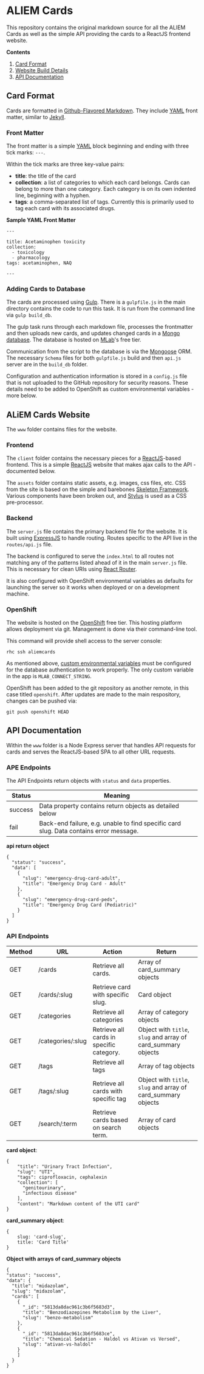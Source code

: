 # ALIEM Cards

This repository contains the original markdown source for all the ALIEM Cards as well as the simple API providing the cards to a ReactJS frontend website.

**Contents**

1. [Card Format](#card-format)
2. [Website Build Details](#aliem-cards-website)
3. [API Documentation](#api-documentation)

## Card Format

Cards are formatted in [Github-Flavored Markdown](https://guides.github.com/features/mastering-markdown/). They include [YAML](http://www.yaml.org) front matter, similar to [Jekyll](https://jekyllrb.com/docs/frontmatter/).

### Front Matter

The front matter is a simple [YAML](http://www.yaml.org) block beginning and ending with three tick marks: `---`.

Within the tick marks are three key-value pairs:

- **title**: the title of the card
- **collection**: a list of categories to which each card belongs. Cards can belong to more than one category. Each category is on its own indented line, beginning with a hyphen.
- **tags**: a comma-separated list of tags. Currently this is primarily used to tag each card with its associated drugs.

**Sample YAML Front Matter**

```
---

title: Acetaminophen toxicity
collection:
  - toxicology
  - pharmacology
tags: acetaminophen, NAQ

---
```

### Adding Cards to Database

The cards are processed using [Gulp](http://gulpjs.com). There is a `gulpfile.js` in the main directory contains the code to run this task. It is run from the command line via `gulp build_db`.

The gulp task runs through each markdown file, processes the frontmatter and then uploads new cards, and updates changed cards in a [Mongo database](https://www.mongodb.com). The database is hosted on [MLab](https://mlab.com)'s free tier.

Communication from the script to the database is via the [Mongoose](http://mongoosejs.com) ORM. The necessary `Schema` files for both `gulpfile.js` build and then `api.js` server are in the `build_db` folder.

Configuration and authentication information is stored in a `config.js` file that is not uploaded to the GitHub repository for security reasons. These details need to be added to OpenShift as custom environmental variables - more below.


## ALiEM Cards Website

The `www` folder contains files for the website.

### Frontend

The `client` folder contains the necessary pieces for a [ReactJS](https://facebook.github.io/react/)-based frontend. This is a simple [ReactJS](https://facebook.github.io/react/) website that makes ajax calls to the API - documented below.

The `assets` folder contains static assets, e.g. images, css files, etc. CSS from the site is based on the simple and barebones [Skeleton Framework](https://skeleton-framework.github.io). Various components have been broken out, and [Stylus](http://stylus-lang.com) is used as a CSS pre-processor.

### Backend

The `server.js` file contains the primary backend file for the website. It is built using [ExpressJS](https://expressjs.com) to handle routing. Routes specific to the API live in the `routes/api.js` file.

The backend is configured to serve the `index.html` to all routes not matching any of the patterns listed ahead of it in the main `server.js` file. This is necessary for clean URIs using [React Router](https://github.com/reactjs/react-router-tutorial).

It is also configured with OpenShift environmental variables as defaults for launching the server so it works when deployed or on a development machine.

### OpenShift

The website is hosted on the [OpenShift](https://www.openshift.com) free tier. This hosting platform allows deployment via git. Management is done via their command-line tool.

This command will provide shell access to the server console:

```
rhc ssh aliemcards
```

As mentioned above, [custom environmental variables](https://developers.openshift.com/managing-your-applications/environment-variables.html#custom-variables) must be configured for the database authentication to work properly. The only custom variable in the app is ```MLAB_CONNECT_STRING```.

OpenShift has been added to the git repository as another remote, in this case titled ```openshift```. After updates are made to the main respository, changes can be pushed via:

```
git push openshift HEAD
```

## API Documentation

Within the `www` folder is a Node Express server that handles API requests for cards and serves the ReactJS-based SPA to all other URL requests.

### APE Endpoints

The API Endpoints return objects with `status` and `data` properties.

Status  | Meaning
--------|------------
success | Data property contains return objects as detailed below
fail    | Back-end failure, e.g. unable to find specific card slug. Data contains error message.

**api return object**

```
{
  "status": "success",
  "data": [
    {
      "slug": "emergency-drug-card-adult",
      "title": "Emergency Drug Card - Adult"
    },
    {
      "slug": "emergency-drug-card-peds",
      "title": "Emergency Drug Card (Pediatric)"
    }
  ]
}
```

### API Endpoints

Method  | URL               | Action                                    | Return
--------|-------------------|-------------------------------------------|-------
GET     | /cards            | Retrieve all cards.                       | Array of card_summary objects
GET     | /cards/:slug      | Retrieve card with specific slug.         | Card object
GET     | /categories       | Retrieve all categories                   | Array of category objects
GET     | /categories/:slug | Retrieve all cards in specific category.  | Object with `title`, `slug` and array of card_summary objects
GET     | /tags             | Retrieve all tags                         | Array of tag objects
GET     | /tags/:slug       | Retrieve all cards with specific tag      | Object with `title`, `slug` and array of card_summary objects
GET     | /search/:term     | Retrieve cards based on search term.      | Array of card objects

**card object**:
```
{
    "title": "Urinary Tract Infection",
    "slug": "UTI",
    "tags": ciprofloxacin, cephalexin
    "collection": [
      "genitourinary",
      "infectious disease"
    ],
    "content": "Markdown content of the UTI card"
}
```

**card_summary object**:
```
{
    slug: 'card-slug',
    title: 'Card Title'
}
```

**Object with arrays of card_summary objects**
```
{
"status": "success",
"data": {
  "title": "midazolam",
  "slug": "midazolam",
  "cards": [
    {
      "_id": "5813da8dac961c3b6f5683d3",
      "title": "Benzodiazepines Metabolism by the Liver",
      "slug": "benzo-metabolism"
    },
    {
      "_id": "5813da8dac961c3b6f5683ce",
      "title": "Chemical Sedation - Haldol vs Ativan vs Versed",
      "slug": "ativan-vs-haldol"
    }
    ]
  }
}
```
